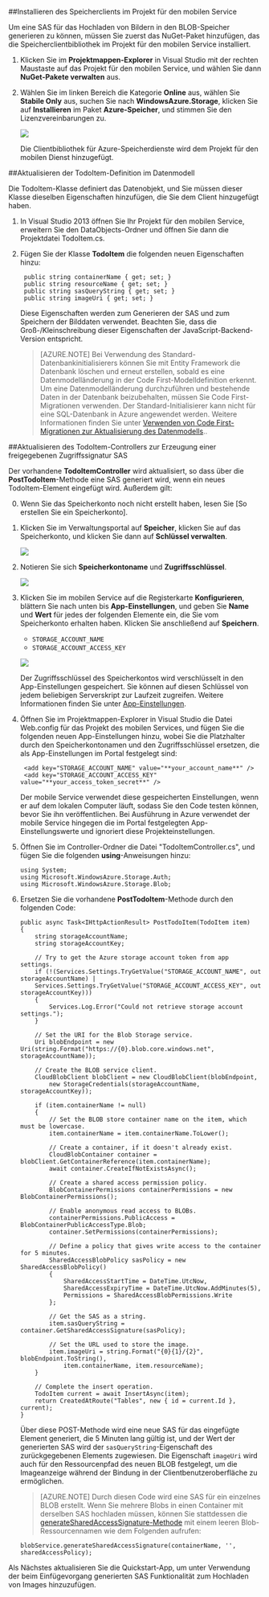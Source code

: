 ﻿##<a name="storage-client-server"></a>Installieren des Speicherclients im Projekt für den mobilen Service

Um eine SAS für das Hochladen von Bildern in den BLOB-Speicher generieren zu können, müssen Sie zuerst das NuGet-Paket hinzufügen, das die Speicherclientbibliothek im Projekt für den mobilen Service installiert. 

1. Klicken Sie im **Projektmappen-Explorer** in Visual Studio mit der rechten Maustaste auf das Projekt für den mobilen Service, und wählen Sie dann **NuGet-Pakete verwalten** aus.

2. Wählen Sie im linken Bereich die Kategorie **Online** aus, wählen Sie **Stabile Only** aus, suchen Sie nach **WindowsAzure.Storage**, klicken Sie auf **Installieren** im Paket **Azure-Speicher**, und stimmen Sie den Lizenzvereinbarungen zu. 

  	![](./media/mobile-services-configure-blob-storage/mobile-add-storage-nuget-package-dotnet.png)

  	Die Clientbibliothek für Azure-Speicherdienste wird dem Projekt für den mobilen Dienst hinzugefügt.

##<a name="update-data-model"></a>Aktualisieren der TodoItem-Definition im Datenmodell

Die TodoItem-Klasse definiert das Datenobjekt, und Sie müssen dieser Klasse dieselben Eigenschaften hinzufügen, die Sie dem Client hinzugefügt haben.

1. In Visual Studio 2013 öffnen Sie Ihr Projekt für den mobilen Service, erweitern Sie den DataObjects-Ordner und öffnen Sie dann die Projektdatei TodoItem.cs.
	
2. Fügen Sie der Klasse **TodoItem** die folgenden neuen Eigenschaften hinzu:

        public string containerName { get; set; }
		public string resourceName { get; set; }
		public string sasQueryString { get; set; }
		public string imageUri { get; set; } 

	Diese Eigenschaften werden zum Generieren der SAS und zum Speichern der Bilddaten verwendet. Beachten Sie, dass die Groß-/Kleinschreibung dieser Eigenschaften der JavaScript-Backend-Version entspricht. 

	>[AZURE.NOTE] Bei Verwendung des Standard-Datenbankinitialisierers können Sie mit Entity Framework die Datenbank löschen und erneut erstellen, sobald es eine Datenmodelländerung in der Code First-Modelldefinition erkennt. Um eine Datenmodelländerung durchzuführen und bestehende Daten in der Datenbank beizubehalten, müssen Sie Code First-Migrationen verwenden. Der Standard-Initialisierer kann nicht für eine SQL-Datenbank in Azure angewendet werden. Weitere Informationen finden Sie unter [Verwenden von Code First-Migrationen zur Aktualisierung des Datenmodells](mobile-services-dotnet-backend-how-to-use-code-first-migrations.md)..

##<a name="update-scripts"></a>Aktualisieren des TodoItem-Controllers zur Erzeugung einer freigegebenen Zugriffssignatur SAS 

Der vorhandene **TodoItemController** wird aktualisiert, so dass über die **PostTodoItem**-Methode eine SAS generiert wird, wenn ein neues TodoItem-Element eingefügt wird. Außerdem gilt: 

0. Wenn Sie das Speicherkonto noch nicht erstellt haben, lesen Sie [So erstellen Sie ein Speicherkonto].

1. Klicken Sie im Verwaltungsportal auf **Speicher**, klicken Sie auf das Speicherkonto, und klicken Sie dann auf **Schlüssel verwalten**. 

  	![](./media/mobile-services-configure-blob-storage/mobile-blob-storage-account.png)

2. Notieren Sie sich **Speicherkontoname** und **Zugriffsschlüssel**.

   	![](./media/mobile-services-configure-blob-storage/mobile-blob-storage-account-keys.png)

3. Klicken Sie im mobilen Service auf die Registerkarte **Konfigurieren**, blättern Sie nach unten bis **App-Einstellungen**, und geben Sie **Name** und **Wert** für jedes der folgenden Elemente ein, die Sie vom Speicherkonto erhalten haben. Klicken Sie anschließend auf **Speichern**.

	+ `STORAGE_ACCOUNT_NAME`
	+ `STORAGE_ACCOUNT_ACCESS_KEY`

	![](./media/mobile-services-configure-blob-storage/mobile-blob-storage-app-settings.png)

	Der Zugriffsschlüssel des Speicherkontos wird verschlüsselt in den App-Einstellungen gespeichert. Sie können auf diesen Schlüssel von jedem beliebigen Serverskript zur Laufzeit zugreifen. Weitere Informationen finden Sie unter [App-Einstellungen].

4. Öffnen Sie im Projektmappen-Explorer in Visual Studio die Datei Web.config für das Projekt des mobilen Services, und fügen Sie die folgenden neuen App-Einstellungen hinzu, wobei Sie die Platzhalter durch den Speicherkontonamen und den Zugriffsschlüssel ersetzen, die als App-Einstellungen im Portal festgelegt sind:

		<add key="STORAGE_ACCOUNT_NAME" value="**your_account_name**" />
		<add key="STORAGE_ACCOUNT_ACCESS_KEY" value="**your_access_token_secret**" />

	Der mobile Service verwendet diese gespeicherten Einstellungen, wenn er auf dem lokalen Computer läuft, sodass Sie den Code testen können, bevor Sie ihn veröffentlichen. Bei Ausführung in Azure verwendet der mobile Service hingegen die im Portal festgelegten App-Einstellungswerte und ignoriert diese Projekteinstellungen. 

7.  Öffnen Sie im Controller-Ordner die Datei "TodoItemController.cs", und fügen Sie die folgenden **using**-Anweisungen hinzu:

		using System;
		using Microsoft.WindowsAzure.Storage.Auth;
		using Microsoft.WindowsAzure.Storage.Blob;
  
8.  Ersetzen Sie die vorhandene **PostTodoItem**-Methode durch den folgenden Code:

        public async Task<IHttpActionResult> PostTodoItem(TodoItem item)
        {
            string storageAccountName;
            string storageAccountKey;

            // Try to get the Azure storage account token from app settings.  
            if (!(Services.Settings.TryGetValue("STORAGE_ACCOUNT_NAME", out storageAccountName) |
            Services.Settings.TryGetValue("STORAGE_ACCOUNT_ACCESS_KEY", out storageAccountKey)))
            {
                Services.Log.Error("Could not retrieve storage account settings.");
            }

            // Set the URI for the Blob Storage service.
            Uri blobEndpoint = new Uri(string.Format("https://{0}.blob.core.windows.net", storageAccountName));

            // Create the BLOB service client.
            CloudBlobClient blobClient = new CloudBlobClient(blobEndpoint, 
                new StorageCredentials(storageAccountName, storageAccountKey));

            if (item.containerName != null)
            {
                // Set the BLOB store container name on the item, which must be lowercase.
                item.containerName = item.containerName.ToLower();

                // Create a container, if it doesn't already exist.
                CloudBlobContainer container = blobClient.GetContainerReference(item.containerName);
                await container.CreateIfNotExistsAsync();

                // Create a shared access permission policy. 
                BlobContainerPermissions containerPermissions = new BlobContainerPermissions();

                // Enable anonymous read access to BLOBs.
                containerPermissions.PublicAccess = BlobContainerPublicAccessType.Blob;
                container.SetPermissions(containerPermissions);

                // Define a policy that gives write access to the container for 5 minutes.                                   
                SharedAccessBlobPolicy sasPolicy = new SharedAccessBlobPolicy()
                {
                    SharedAccessStartTime = DateTime.UtcNow,
                    SharedAccessExpiryTime = DateTime.UtcNow.AddMinutes(5),
                    Permissions = SharedAccessBlobPermissions.Write
                };

                // Get the SAS as a string.
                item.sasQueryString = container.GetSharedAccessSignature(sasPolicy); 

                // Set the URL used to store the image.
                item.imageUri = string.Format("{0}{1}/{2}", blobEndpoint.ToString(), 
                    item.containerName, item.resourceName);
            }

            // Complete the insert operation.
            TodoItem current = await InsertAsync(item);
            return CreatedAtRoute("Tables", new { id = current.Id }, current);
        }

   	Über diese POST-Methode wird eine neue SAS für das eingefügte Element generiert, die 5 Minuten lang gültig ist, und der Wert der generierten SAS wird der  `sasQueryString`-Eigenschaft des zurückgegebenen Elements zugewiesen. Die Eigenschaft  `imageUri` wird auch für den Ressourcenpfad des neuen BLOB festgelegt, um die Imageanzeige während der Bindung in der Clientbenutzeroberfläche zu ermöglichen.

	>[AZURE.NOTE] Durch diesen Code wird eine SAS für ein einzelnes BLOB erstellt. Wenn Sie mehrere Blobs in einen Container mit derselben SAS hochladen müssen, können Sie stattdessen die <a href="http://go.microsoft.com/fwlink/?LinkId=390455" target="_blank">generateSharedAccessSignature-Methode</a> mit einem leeren Blob-Ressourcennamen wie dem Folgenden aufrufen: 
	<pre><code>blobService.generateSharedAccessSignature(containerName, '', sharedAccessPolicy);</code></pre>

Als Nächstes aktualisieren Sie die Quickstart-App, um unter Verwendung der beim Einfügevorgang generierten SAS Funktionalität zum Hochladen von Images hinzuzufügen.
 
<!-- Anchors. -->

<!-- Images. -->
[0]: ./media/mobile-services-configure-blob-storage/mobile-blob-storage-account.png
[1]: ./media/mobile-services-configure-blob-storage/mobile-blob-storage-account-keys.png

[3]: ./media/mobile-services-configure-blob-storage/mobile-portal-data-tables.png
[4]: ./media/mobile-services-configure-blob-storage/mobile-insert-script-blob.png





[10]: ./media/mobile-services-configure-blob-storage/mobile-blob-storage-app-settings.png

<!-- URLs. -->
[Erstellen eines Speicherkontos]: /de-de/manage/services/storage/how-to-create-a-storage-account
[App-Einstellungen]: http://msdn.microsoft.com/library/windowsazure/b6bb7d2d-35ae-47eb-a03f-6ee393e170f7
<!--HONumber=42-->
